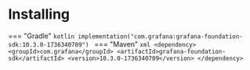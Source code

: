 # Installing

=== "Gradle"
    ```kotlin
    implementation("com.grafana:grafana-foundation-sdk:10.3.0-1736340709")
    ```
=== "Maven"
    ```xml
    <dependency>
        <groupId>com.grafana</groupId>
        <artifactId>grafana-foundation-sdk</artifactId>
        <version>10.3.0-1736340709</version>
    </dependency>
    ```
